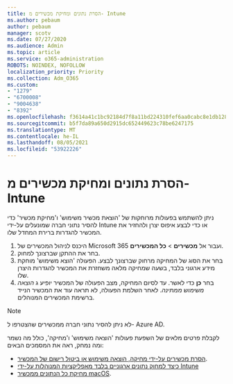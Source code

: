 ```yaml
---
title: הסרת נתונים ומחיקת מכשירים מ- Intune
ms.author: pebaum
author: pebaum
manager: scotv
ms.date: 07/27/2020
ms.audience: Admin
ms.topic: article
ms.service: o365-administration
ROBOTS: NOINDEX, NOFOLLOW
localization_priority: Priority
ms.collection: Adm_O365
ms.custom:
- "1279"
- "6700008"
- "9004638"
- "8392"
ms.openlocfilehash: f3614a41c1bc92184d7f8a11bd224310fef6aa0cabc8e1db1288bde01ca1cb5a
ms.sourcegitcommit: b5f7da89a650d2915dc652449623c78be6247175
ms.translationtype: MT
ms.contentlocale: he-IL
ms.lasthandoff: 08/05/2021
ms.locfileid: "53922226"
---
```

# <a name="removing-data-and-wiping-devices-from-intune"></a>הסרת נתונים ומחיקת מכשירים מ- Intune

ניתן להשתמש בפעולות מרוחקות של 'הוצאת מכשיר משימוש' ו'מחיקת מכשיר' כדי להסיר נתוני חברה שמונעלים על-ידי Intune או כדי לבצע איפוס יצרן ולהחזיר את המכשיר להגדרות ברירת המחדל שלו.

1. היכנס לניהול המכשירים של Microsoft 365 ועבור אל **מכשירים** > **כל המכשירים**.
2. בחר את ההתקן שברצונך למחוק.
3. בחר את הסוג של המחיקה מרחוק שברצונך לבצע. הפעולה 'הוצא משימוש' מוחקת מידע ארגוני בלבד, בשעה שמחיקה מלאה משחזרת את המכשיר להגדרות היצרן שלו.
4. בחר **כן** כדי לאשר. עד לסיום המחיקה, מצב הפעולה של המכשיר יופיע ג *הוצאה משימוש ממתינה*.
    לאחר השלמת הפעולה, לא תראה עוד את המכשיר הנייד ברשימת המכשירים המנוהלים.

> [!NOTE]
> לא ניתן להסיר נתוני חברה ממכשירים שהצטרפו ל- Azure AD. 

לקבלת פרטים מלאים של השפעת פעולות 'הוצאה משימוש' ו'מחיקה', כולל מה נשמר ומה נמחק, ראה את המסמכים הבאים:

- [הסרת מכשירים על-ידי מחיקה, הוצאה משימוש או ביטול רישום של המכשיר](https://docs.microsoft.com/mem/intune/remote-actions/devices-wipe).
- [כיצד למחוק נתונים ארגוניים בלבד מאפליקציות המנוהלות על-ידי Intune](https://docs.microsoft.com/mem/intune/apps/apps-selective-wipe)
- [מחיקת כל הנתונים ממכשיר macOS](https://docs.microsoft.com/mem/intune/remote-actions/device-erase).